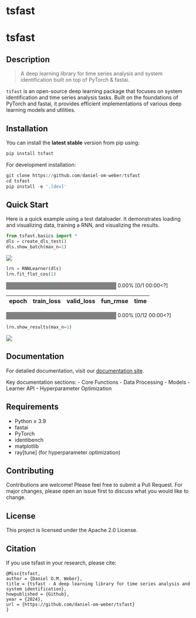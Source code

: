 # tsfast


<!-- WARNING: THIS FILE WAS AUTOGENERATED! DO NOT EDIT! -->

# tsfast

## Description

> A deep learning library for time series analysis and system
> identification built on top of PyTorch & fastai.

`tsfast` is an open-source deep learning package that focuses on system
identification and time series analysis tasks. Built on the foundations
of PyTorch and fastai, it provides efficient implementations of various
deep learning models and utilities.

## Installation

You can install the **latest stable** version from pip using:

``` python
pip install tsfast
```

For development installation:

``` python
git clone https://github.com/daniel-om-weber/tsfast
cd tsfast
pip install -e '.[dev]'
```

## Quick Start

Here is a quick example using a test dataloader. It demonstrates loading
and visualizing data, training a RNN, and visualizing the results.

``` python
from tsfast.basics import *
dls = create_dls_test()
dls.show_batch(max_n=1)
```

![](index_files/figure-commonmark/cell-3-output-1.png)

``` python
lrn = RNNLearner(dls)
lrn.fit_flat_cos(1)
```

<style>
    /* Turns off some styling */
    progress {
        /* gets rid of default border in Firefox and Opera. */
        border: none;
        /* Needs to be in here for Safari polyfill so background images work as expected. */
        background-size: auto;
    }
    progress:not([value]), progress:not([value])::-webkit-progress-bar {
        background: repeating-linear-gradient(45deg, #7e7e7e, #7e7e7e 10px, #5c5c5c 10px, #5c5c5c 20px);
    }
    .progress-bar-interrupted, .progress-bar-interrupted::-webkit-progress-bar {
        background: #F44336;
    }
</style>

<div>
      <progress value='0' class='' max='1' style='width:300px; height:20px; vertical-align: middle;'></progress>
      0.00% [0/1 00:00&lt;?]
    </div>
    &#10;

| epoch | train_loss | valid_loss | fun_rmse | time |
|-------|------------|------------|----------|------|

<p>
&#10;    <div>
      <progress value='0' class='' max='12' style='width:300px; height:20px; vertical-align: middle;'></progress>
      0.00% [0/12 00:00&lt;?]
    </div>

``` python
lrn.show_results(max_n=1)
```

<style>
    /* Turns off some styling */
    progress {
        /* gets rid of default border in Firefox and Opera. */
        border: none;
        /* Needs to be in here for Safari polyfill so background images work as expected. */
        background-size: auto;
    }
    progress:not([value]), progress:not([value])::-webkit-progress-bar {
        background: repeating-linear-gradient(45deg, #7e7e7e, #7e7e7e 10px, #5c5c5c 10px, #5c5c5c 20px);
    }
    .progress-bar-interrupted, .progress-bar-interrupted::-webkit-progress-bar {
        background: #F44336;
    }
</style>

![](index_files/figure-commonmark/cell-5-output-3.png)

## Documentation

For detailed documentation, visit our [documentation
site](https://daniel-om-weber.github.io/tsfast/).

Key documentation sections: - Core Functions - Data Processing -
Models - Learner API - Hyperparameter Optimization

## Requirements

- Python ≥ 3.9
- fastai
- PyTorch
- identibench
- matplotlib
- ray\[tune\] (for hyperparameter optimization)

## Contributing

Contributions are welcome! Please feel free to submit a Pull Request.
For major changes, please open an issue first to discuss what you would
like to change.

## License

This project is licensed under the Apache 2.0 License.

## Citation

If you use tsfast in your research, please cite:

``` text
@Misc{tsfast,
author = {Daniel O.M. Weber},
title = {tsfast - A deep learning library for time series analysis and system identification},
howpublished = {Github},
year = {2024},
url = {https://github.com/daniel-om-weber/tsfast}
}
```
